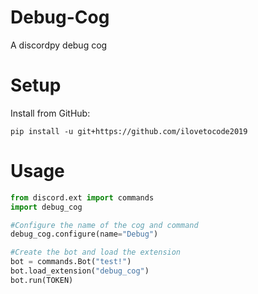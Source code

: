# Debug-Cog

A discordpy debug cog

# Setup

Install from GitHub:

`pip install -u git+https://github.com/ilovetocode2019`

# Usage

```python
from discord.ext import commands
import debug_cog

#Configure the name of the cog and command
debug_cog.configure(name="Debug")

#Create the bot and load the extension
bot = commands.Bot("test!")
bot.load_extension("debug_cog")
bot.run(TOKEN)
```